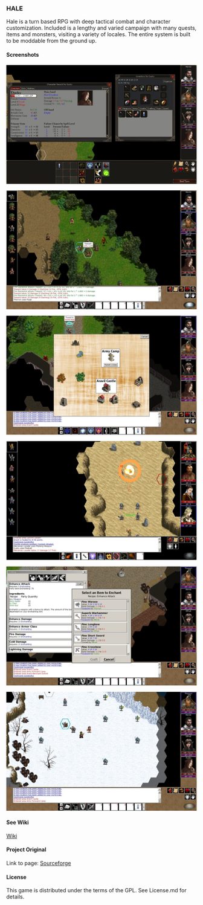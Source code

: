 ### HALE

Hale is a turn based RPG with deep tactical combat and character customization.
Included is a lengthy and varied campaign with many quests, items and monsters,
visiting a variety of locales. The entire system is built to be moddable from
the ground up.

#### Screenshots

![UserInterface](docs/screenshots/UserInterface.jpeg)

![PalePassChapter3](docs/screenshots/PalePassChapter3.jpeg)

![WorldMap](docs/screenshots/WorldMap.jpeg)

![FireBallSpell](docs/screenshots/FireBallSpell.jpeg)

![Enchanting](docs/screenshots/Enchanting.jpeg)

![WinterTileset](docs/screenshots/WinterTileset.jpeg)

#### See Wiki

[Wiki][Wiki-Home]

#### Project Original

Link to page: [Sourceforge][Sourceforge-Home]

#### License

This game is distributed under the terms of the GPL.
See License.md for details.

[Sourceforge-Home]: https://sourceforge.net/p/hale/wiki/Home/
[Wiki-Home]: https://github.com/Andres6936/HALE/wiki/Quickstart-Guide
